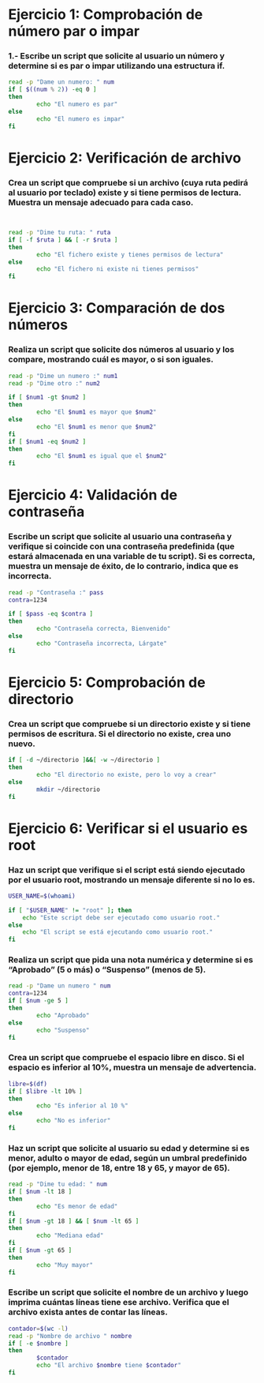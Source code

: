 # Ejercicio 1: Comprobación de número par o impar
### 1.- Escribe un script que solicite al usuario un número y determine si es par o impar utilizando una estructura if.

```bash
read -p "Dame un numero: " num
if [ $((num % 2)) -eq 0 ]  
then
        echo "El numero es par"
else
        echo "El numero es impar"
fi
```
# Ejercicio 2: Verificación de archivo
### Crea un script que compruebe si un archivo (cuya ruta pedirá al usuario por teclado) existe y si tiene permisos de lectura. Muestra un mensaje adecuado para cada caso.

```bash


read -p "Dime tu ruta: " ruta
if [ -f $ruta ] && [ -r $ruta ]
then
        echo "El fichero existe y tienes permisos de lectura"
else
        echo "El fichero ni existe ni tienes permisos"
fi
```
# Ejercicio 3: Comparación de dos números
### Realiza un script que solicite dos números al usuario y los compare, mostrando cuál es mayor, o si son iguales.
```bash
read -p "Dime un numero :" num1
read -p "Dime otro :" num2

if [ $num1 -gt $num2 ]
then
        echo "El $num1 es mayor que $num2"
else
        echo "El $num1 es menor que $num2"
fi
if [ $num1 -eq $num2 ]
then
        echo "El $num1 es igual que el $num2" 
fi
```
# Ejercicio 4: Validación de contraseña
### Escribe un script que solicite al usuario una contraseña y verifique si coincide con una contraseña predefinida (que estará almacenada en una variable de tu script). Si es correcta, muestra un mensaje de éxito, de lo contrario, indica que es incorrecta.
```bash
read -p "Contraseña :" pass
contra=1234

if [ $pass -eq $contra ] 
then
        echo "Contraseña correcta, Bienvenido"
else
        echo "Contraseña incorrecta, Lárgate"
fi
```
# Ejercicio 5: Comprobación de directorio
### Crea un script que compruebe si un directorio existe y si tiene permisos de escritura. Si el directorio no existe, crea uno nuevo.
```bash
if [ -d ~/directorio ]&&[ -w ~/directorio ]
then
        echo "El directorio no existe, pero lo voy a crear"
else
        mkdir ~/directorio
fi
```
# Ejercicio 6: Verificar si el usuario es root
### Haz un script que verifique si el script está siendo ejecutado por el usuario root, mostrando un mensaje diferente si no lo es.
```bash
USER_NAME=$(whoami)

if [ "$USER_NAME" != "root" ]; then
    echo "Este script debe ser ejecutado como usuario root."
else
    echo "El script se está ejecutando como usuario root."
fi
```

### Realiza un script que pida una nota numérica y determine si es “Aprobado” (5 o más) o “Suspenso” (menos de 5).

```bash
read -p "Dame un numero " num
contra=1234
if [ $num -ge 5 ]
then
        echo "Aprobado"
else
        echo "Suspenso"
fi
```
### Crea un script que compruebe el espacio libre en disco. Si el espacio es inferior al 10%, muestra un mensaje de advertencia.
```bash
libre=$(df)
if [ $libre -lt 10% ]
then
        echo "Es inferior al 10 %"
else
        echo "No es inferior"
fi
```
### Haz un script que solicite al usuario su edad y determine si es menor, adulto o mayor de edad, según un umbral predefinido (por ejemplo, menor de 18, entre 18 y 65, y mayor de 65).
```bash
read -p "Dime tu edad: " num
if [ $num -lt 18 ]
then
        echo "Es menor de edad"
fi
if [ $num -gt 18 ] && [ $num -lt 65 ]
then
        echo "Mediana edad"
fi
if [ $num -gt 65 ] 
then
        echo "Muy mayor"
fi
```
### Escribe un script que solicite el nombre de un archivo y luego imprima cuántas líneas tiene ese archivo. Verifica que el archivo exista antes de contar las líneas.
```bash
contador=$(wc -l)
read -p "Nombre de archivo " nombre
if [ -e $nombre ]
then
        $contador
        echo "El archivo $nombre tiene $contador"
fi
```